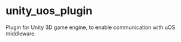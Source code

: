 unity_uos_plugin
================

Plugin for Unity 3D game engine, to enable communication with uOS middleware.
